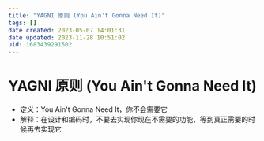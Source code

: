 ```yaml
---
title: "YAGNI 原则 (You Ain't Gonna Need It)"
tags: []
date created: 2023-05-07 14:01:31
date updated: 2023-11-28 10:51:02
uid: 1683439291502
---
```


# YAGNI 原则 (You Ain't Gonna Need It)

- 定义：You Ain't Gonna Need It，你不会需要它
- 解释：在设计和编码时，不要去实现你现在不需要的功能，等到真正需要的时候再去实现它
